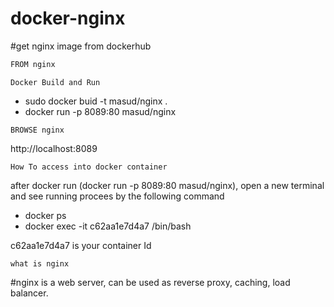 # docker-nginx
#get nginx image from dockerhub

```bash
FROM nginx
```

```
Docker Build and Run
```
- sudo docker buid -t masud/nginx .
- docker run -p 8089:80 masud/nginx

```
BROWSE nginx
```
http://localhost:8089

```
How To access into docker container
```

 after docker run (docker run -p 8089:80 masud/nginx), open a new terminal and see running procees by the following command 
 
- docker ps
- docker exec -it c62aa1e7d4a7  /bin/bash

c62aa1e7d4a7 is your container Id

```
what is nginx
```

#nginx is a web server, can be used as reverse proxy, caching, load balancer.

